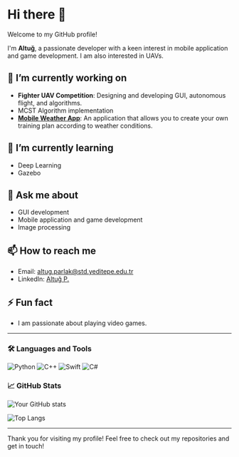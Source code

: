 # Hi there 👋

Welcome to my GitHub profile!

I'm **Altuğ**, a passionate developer with a keen interest in mobile application and game development. I am also interested in UAVs.

## 🔭 I’m currently working on
- **Fighter UAV Competition**: Designing and developing GUI, autonomous flight, and algorithms.
- MCST Algorithm implementation
- **[Mobile Weather App](https://apps.apple.com/tr/app/trail-forecast/id6463749388)**: An application that allows you to create your own training plan according to weather conditions.

## 🌱 I’m currently learning
- Deep Learning
- Gazebo

## 💬 Ask me about
- GUI development
- Mobile application and game development
- Image processing

## 📫 How to reach me
- Email: [altug.parlak@std.yeditepe.edu.tr](mailto:altug.parlak@std.yeditepe.edu.tr)
- LinkedIn: [Altuğ P.](https://linkedin.com/in/altuğ-p-579b7b158)

## ⚡ Fun fact
- I am passionate about playing video games.

---

### 🛠️ Languages and Tools

![Python](https://img.shields.io/badge/-Python-000?&logo=Python)
![C++](https://img.shields.io/badge/-C++-000?&logo=C++)
![Swift](https://img.shields.io/badge/-Swift-000?&logo=Swift)
![C#](https://img.shields.io/badge/-C%23-000?&logo=C%23)

### 📈 GitHub Stats

![Your GitHub stats](https://github-readme-stats.vercel.app/api?username=altugparlak&show_icons=true&theme=radical)

![Top Langs](https://github-readme-stats.vercel.app/api/top-langs/?username=altugparlak&layout=compact&theme=radical)

---

Thank you for visiting my profile! Feel free to check out my repositories and get in touch!
